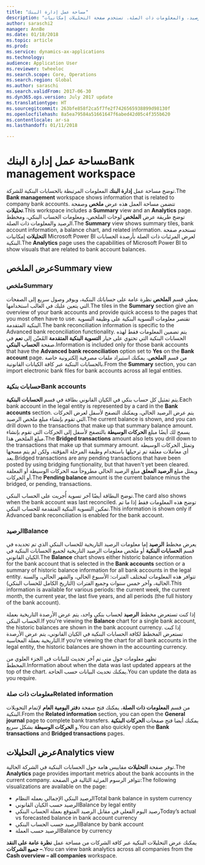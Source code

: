 ```yaml
---
title: "مساحة عمل إدارة البنك"
description: "يوفر هذا الموضوع معلومات حول مساحة عمل إدارة البنك. تعرض مساحة العمل هذه المعلومات ذات الصلة بالحسابات البنكية للشركة، وتشمل عرض ملخص وصفحة التحليلات. توضح طريقة عرض الملخص لوحات الملخص، ومعلومات الحساب البنكي، ومخطط الرصيد، والمعلومات ذات الصلة. تستخدم صفحة التحليلات إمكانيات Microsoft Power BI لعرض المرئيات ذات الصلة بأرصدة الحسابات البنكية."
author: saraschi2
manager: AnnBe
ms.date: 01/18/2018
ms.topic: article
ms.prod: 
ms.service: dynamics-ax-applications
ms.technology: 
audience: Application User
ms.reviewer: twheeloc
ms.search.scope: Core, Operations
ms.search.region: Global
ms.author: saraschi
ms.search.validFrom: 2017-06-30
ms.dyn365.ops.version: July 2017 update
ms.translationtype: HT
ms.sourcegitcommit: 263bfe858f2ca5f7fe2f7426565938899d98130f
ms.openlocfilehash: 8a5ea79584a51661647f6abed42d05c4f355b620
ms.contentlocale: ar-sa
ms.lasthandoff: 01/11/2018

---
```

# <a name="bank-management-workspace"></a><span data-ttu-id="7acdf-106">مساحة عمل إدارة البنك</span><span class="sxs-lookup"><span data-stu-id="7acdf-106">Bank management workspace</span></span>

<span data-ttu-id="7acdf-107">توضح مساحة عمل **إدارة البنك** المعلومات المرتبطة بالحسابات البنكية للشركة.</span><span class="sxs-lookup"><span data-stu-id="7acdf-107">The **Bank management** workspace shows information that is related to company bank accounts.</span></span> <span data-ttu-id="7acdf-108">تتضمن مساحة العمل هذه عرض **ملخص** وصفحة **تحليلات**.</span><span class="sxs-lookup"><span data-stu-id="7acdf-108">This workspace includes a **Summary** view and an **Analytics** page.</span></span> <span data-ttu-id="7acdf-109">توضح طريقة عرض **الملخص** لوحات الملخص، ومعلومات الحساب البنكي، ومخطط الرصيد والمعلومات ذات الصلة.</span><span class="sxs-lookup"><span data-stu-id="7acdf-109">The **Summary** view shows summary tiles, bank account information, a balance chart, and related information.</span></span> <span data-ttu-id="7acdf-110">تستخدم صفحة **التحليلات** إمكانيات Microsoft Power BI لعرض المرئيات ذات الصلة بأرصدة الحسابات البنكية.</span><span class="sxs-lookup"><span data-stu-id="7acdf-110">The **Analytics** page uses the capabilities of Microsoft Power BI to show visuals that are related to bank account balances.</span></span>

## <a name="summary-view"></a><span data-ttu-id="7acdf-111">عرض الملخص</span><span class="sxs-lookup"><span data-stu-id="7acdf-111">Summary view</span></span>

### <a name="summary"></a><span data-ttu-id="7acdf-112">ملخص</span><span class="sxs-lookup"><span data-stu-id="7acdf-112">Summary</span></span>

<span data-ttu-id="7acdf-113">يعطي قسم **الملخص** نظرة عامة على حساباتك البنكية، ويوفر وصول سريع إلى الصفحات التي يتعين عليك في الغالب استخدامها.</span><span class="sxs-lookup"><span data-stu-id="7acdf-113">The tiles in the **Summary** section give an overview of your bank accounts and provide quick access to the pages that you most often have to use.</span></span> <span data-ttu-id="7acdf-114">تقتصر معلومات التسوية البنكية على وظيفة التسوية البنكية المتقدمة.</span><span class="sxs-lookup"><span data-stu-id="7acdf-114">The bank reconciliation information is specific to the Advanced bank reconciliation functionality.</span></span> <span data-ttu-id="7acdf-115">يتم تضمين المعلومات فقط لهذه الحسابات البنكية التي تحتوي على خيار **التسوية البنكية المتقدمة** المُعيّن إلى **نعم** في صفحة **الحساب البنكي**.</span><span class="sxs-lookup"><span data-stu-id="7acdf-115">Information is included only for those bank accounts that have the **Advanced bank reconciliation** option set to **Yes** on the **Bank account** page.</span></span> <span data-ttu-id="7acdf-116">من قسم **الملخص**، يمكنك استيراد ملفات مصرفية إلكترونية خاصة بالحسابات البنكية عبر كافة الكيانات القانونية.</span><span class="sxs-lookup"><span data-stu-id="7acdf-116">From the **Summary** section, you can import electronic bank files for bank accounts across all legal entities.</span></span>

### <a name="bank-accounts"></a><span data-ttu-id="7acdf-117">حسابات بنكية</span><span class="sxs-lookup"><span data-stu-id="7acdf-117">Bank accounts</span></span>

<span data-ttu-id="7acdf-118">يتم تمثيل كل حساب بنكي في الكيان القانوني بطاقة في قسم **الحسابات البنكية**.</span><span class="sxs-lookup"><span data-stu-id="7acdf-118">Each bank account in the legal entity is represented by a card in the **Bank accounts** section.</span></span> <span data-ttu-id="7acdf-119">يتم عرض الرصيد الحالي، ويمكنك التصفح لأسفل لعرض الحركات التي تقوم بإنشاء مبلغ ملخص الرصيد.</span><span class="sxs-lookup"><span data-stu-id="7acdf-119">The current balance is shown, and you can drill down to the transactions that make up that summary balance amount.</span></span> <span data-ttu-id="7acdf-120">يسمح لك أيضًا مبلغ **الحركات الوسيطة** بالتصفح لأسفل إلى الحركات التي تقوم بإنشاء مبلغ الملخص هذا.</span><span class="sxs-lookup"><span data-stu-id="7acdf-120">The **Bridged transactions** amount also lets you drill down to the transactions that make up that summary amount.</span></span> <span data-ttu-id="7acdf-121">وتمثل الحركات الوسيطة أي معاملات معلقة تم ترحيلها باستخدام وظيفة المرحلة المؤقتة، ولكن لم يتم مسحها بعد.</span><span class="sxs-lookup"><span data-stu-id="7acdf-121">Bridged transactions are any pending transactions that have been posted by using bridging functionality, but that haven't yet been cleared.</span></span> <span data-ttu-id="7acdf-122">ويمثل مبلغ **الرصيد المعلق** مبلغ الرصيد الحالي مطروحاً منه الحركات الوسيطة أو المعلقة أو الحركات.</span><span class="sxs-lookup"><span data-stu-id="7acdf-122">The **Pending balance** amount is the current balance minus the bridged, or pending, transactions.</span></span>

<span data-ttu-id="7acdf-123">توضح البطاقة أيضًا آخر تسوية أُجريت على الحساب البنكي.</span><span class="sxs-lookup"><span data-stu-id="7acdf-123">The card also shows when the bank account was last reconciled.</span></span> <span data-ttu-id="7acdf-124">توضح هذه المعلومات فقط إذا ما تم تمكين التسوية البنكية المتقدمة للحساب البنكي.</span><span class="sxs-lookup"><span data-stu-id="7acdf-124">This information is shown only if Advanced bank reconciliation is enabled for the bank account.</span></span>

### <a name="balance"></a><span data-ttu-id="7acdf-125">الرصيد</span><span class="sxs-lookup"><span data-stu-id="7acdf-125">Balance</span></span>

<span data-ttu-id="7acdf-126">يعرض مخطط **الرصيد** إما معلومات الرصيد التاريخية للحساب البنكي الذي تم تحديده في قسم **الحسابات البنكية** أو ملخص معلومات الرصيد التاريخية لجميع الحسابات البنكية في الكيان القانوني.</span><span class="sxs-lookup"><span data-stu-id="7acdf-126">The **Balance** chart shows either historic balance information for the bank account that is selected in the **Bank accounts** section or a summary of historic balance information for all bank accounts in the legal entity.</span></span> <span data-ttu-id="7acdf-127">تتوافر هذه المعلومات لمختلف الفترات: الأسبوع الحالي، والشهر الحالي، والسنة الحالية، وآخر خمس سنوات وجميع الفترات (التاريخ الكامل للحساب البنكي).</span><span class="sxs-lookup"><span data-stu-id="7acdf-127">This information is available for various periods: the current week, the current month, the current year, the last five years, and all periods (the full history of the bank account).</span></span> 

<span data-ttu-id="7acdf-128">إذا كنت تستعرض مخطط **الرصيد** لحساب بنكي واحد، يتم عرض الأرصدة التاريخية بعملة الحساب البنكي.</span><span class="sxs-lookup"><span data-stu-id="7acdf-128">If you're viewing the **Balance** chart for a single bank account, the historic balances are shown in the bank account currency.</span></span> <span data-ttu-id="7acdf-129">إذا كنت تستعرض المخطط لكافة الحسابات البنكية في الكيان القانوني، يتم عرض الأرصدة التاريخية بعملة المحاسبة.</span><span class="sxs-lookup"><span data-stu-id="7acdf-129">If you're viewing the chart for all bank accounts in the legal entity, the historic balances are shown in the accounting currency.</span></span>

<span data-ttu-id="7acdf-130">تظهر معلومات حول متى تم آخر تحديث للبيانات في الجزء العلوي من المخطط.</span><span class="sxs-lookup"><span data-stu-id="7acdf-130">Information about when the data was last updated appears at the top of the chart.</span></span> <span data-ttu-id="7acdf-131">يمكنك تحديث البيانات حسب الحاجة.</span><span class="sxs-lookup"><span data-stu-id="7acdf-131">You can update the data as you require.</span></span>

### <a name="related-information"></a><span data-ttu-id="7acdf-132">معلومات ذات صلة</span><span class="sxs-lookup"><span data-stu-id="7acdf-132">Related information</span></span>

<span data-ttu-id="7acdf-133">من قسم **المعلومات ذات الصلة**، يمكنك فتح صفحة **دفتر اليومية العام** لإتمام التحويلات البنكية.</span><span class="sxs-lookup"><span data-stu-id="7acdf-133">From the **Related information** section, you can open the **General journal** page to complete bank transfers.</span></span> <span data-ttu-id="7acdf-134">يمكنك أيضا فتح صفحات **الحركات البنكية** و **الحركات الوسيطة** بشكل سريع.</span><span class="sxs-lookup"><span data-stu-id="7acdf-134">You can also quickly open the **Bank transactions** and **Bridged transactions** pages.</span></span>

## <a name="analytics-view"></a><span data-ttu-id="7acdf-135">عرض التحليلات</span><span class="sxs-lookup"><span data-stu-id="7acdf-135">Analytics view</span></span>

<span data-ttu-id="7acdf-136">توفر صفحة **التحليلات** مقاييس هامة حول الحسابات البنكية في الشركة الحالية.</span><span class="sxs-lookup"><span data-stu-id="7acdf-136">The **Analytics** page provides important metrics about the bank accounts in the current company.</span></span> <span data-ttu-id="7acdf-137">تتوافر الرسوم المرئية التالية في الصفحة:</span><span class="sxs-lookup"><span data-stu-id="7acdf-137">The following visualizations are available on the page:</span></span>

-   <span data-ttu-id="7acdf-138">الرصيد البنكي الإجمالي بعمله النظام</span><span class="sxs-lookup"><span data-stu-id="7acdf-138">Total bank balance in system currency</span></span>
-   <span data-ttu-id="7acdf-139">الرصيد حسب الكيان القانوني</span><span class="sxs-lookup"><span data-stu-id="7acdf-139">Balance by legal entity</span></span>
-   <span data-ttu-id="7acdf-140">رصيد اليوم الفعلي في مقابل الرصيد المتوقع بعملة الحساب البنكي</span><span class="sxs-lookup"><span data-stu-id="7acdf-140">Today’s actual vs forecasted balance in bank account currency</span></span>
-   <span data-ttu-id="7acdf-141">الرصيد حسب الحساب البنكي</span><span class="sxs-lookup"><span data-stu-id="7acdf-141">Balance by bank account</span></span>
-   <span data-ttu-id="7acdf-142">الرصيد حسب العملة</span><span class="sxs-lookup"><span data-stu-id="7acdf-142">Balance by currency</span></span>

<span data-ttu-id="7acdf-143">يمكنك عرض التحليلات البنكية عبر كافة الشركات من مساحة عمل **نظرة عامة على النقد – جميع الشركات**.</span><span class="sxs-lookup"><span data-stu-id="7acdf-143">You can view bank analytics across all companies from the **Cash overview – all companies** workspace.</span></span>

